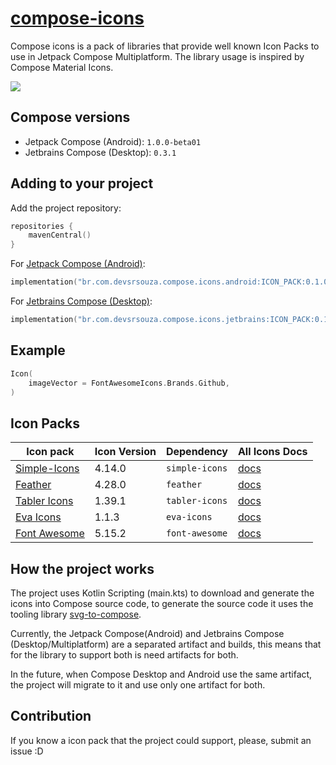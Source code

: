 # [compose-icons](https://github.com/DevSrSouza/compose-icons)

Compose icons is a pack of libraries that provide well known Icon Packs to use in Jetpack Compose Multiplatform. The library usage is inspired by Compose Material Icons.

![](https://user-images.githubusercontent.com/29736164/111044124-6b131080-8425-11eb-9b03-0d3b409377a5.png)

## Compose versions

- Jetpack Compose (Android): `1.0.0-beta01`
- Jetbrains Compose (Desktop): `0.3.1`

## Adding to your project

Add the project repository:
```kotlin
repositories {
    mavenCentral()
}
```

For [Jetpack Compose (Android)](https://developer.android.com/jetpack/compose):
```kotlin
implementation("br.com.devsrsouza.compose.icons.android:ICON_PACK:0.1.0")
```

For [Jetbrains Compose (Desktop)](https://www.jetbrains.com/lp/compose/):
```kotlin
implementation("br.com.devsrsouza.compose.icons.jetbrains:ICON_PACK:0.1.0")
```

## Example

```kotlin
Icon(
    imageVector = FontAwesomeIcons.Brands.Github,
)
```

## Icon Packs

| Icon pack | Icon Version | Dependency | All Icons Docs |
| --- | --- | --- | --- |
| [Simple-Icons](https://simpleicons.org/) | 4.14.0 | `simple-icons` | [docs](simple-icons/DOCUMENTATION.md) |
| [Feather](https://feathericons.com/) | 4.28.0 | `feather` | [docs](feather/DOCUMENTATION.md) |
| [Tabler Icons](https://github.com/tabler/tabler-icons) | 1.39.1 | `tabler-icons` | [docs](tabler-icons/DOCUMENTATION.md) |
| [Eva Icons](https://github.com/akveo/eva-icons/) | 1.1.3 | `eva-icons` | [docs](eva-icons/DOCUMENTATION.md) |
| [Font Awesome](https://fontawesome.com/) | 5.15.2 | `font-awesome` | [docs](font-awesome/DOCUMENTATION.md) |

## How the project works

The project uses Kotlin Scripting (main.kts) to download and generate the icons into Compose source code, to generate the source code it uses the tooling library [svg-to-compose](https://github.com/DevSrSouza/svg-to-compose).

Currently, the Jetpack Compose(Android) and Jetbrains Compose (Desktop/Multiplatform) are a separated artifact and builds, this means that for the library to support both is need artifacts for both.

In the future, when Compose Desktop and Android use the same artifact, the project will migrate to it and use only one artifact for both.

## Contribution

If you know a icon pack that the project could support, please, submit an issue :D
